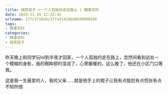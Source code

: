```yaml
---
title: 搞笑段子->一个人孤独的走在路上 | 糗事百科
date: 2019-11-29 12:33:43
urlname: 137c3710ebc377a41418bd66909983d6
tags: 
- 糗事百科
categories:
- 糗事百科
- 搞笑段子
---
```

昨天晚上和同学玩lol到半夜才回家，一个人孤独的走在路上，忽然间看到远处一个模糊的身影，我的眼眸顿时湿润了，心里暖暖的，这么晚了，他还在小区门口等我。

这是我一生最爱的人，我的父亲……就是他手上的棍子让我有点尴尬有点慌张有点不知所措


